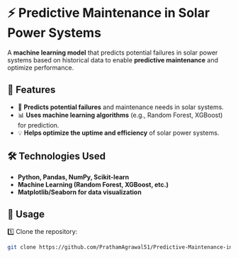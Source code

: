 # ⚡ Predictive Maintenance in Solar Power Systems  

A **machine learning model** that predicts potential failures in solar power systems based on historical data to enable **predictive maintenance** and optimize performance.  

## 🚀 Features  

- 🔧 **Predicts potential failures** and maintenance needs in solar systems.  
- 📊 **Uses machine learning algorithms** (e.g., Random Forest, XGBoost) for prediction.  
- 💡 **Helps optimize the uptime and efficiency** of solar power systems.  

## 🛠️ Technologies Used  

- **Python, Pandas, NumPy, Scikit-learn**  
- **Machine Learning (Random Forest, XGBoost, etc.)**  
- **Matplotlib/Seaborn for data visualization**  

## 🚀 Usage  

1️⃣ Clone the repository:  
```sh
git clone https://github.com/PrathamAgrawal51/Predictive-Maintenance-in-Solar-Power-Systems.git
